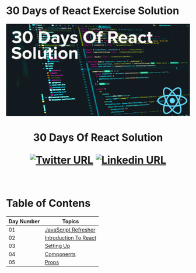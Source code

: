 # 30 Days of React Exercise Solution
![Banner image](image/banner.jpg)

<h1 align="center"> 30 Days Of React Solution

[![Twitter URL](https://img.shields.io/twitter/url/https/twitter.com/mlhkrtss.svg?style=social&label=Follow%20%40mlhkrtss)](https://twitter.com/mlhkrtss)
[![Linkedin URL](https://img.shields.io/badge/style--5eba00.svg?label=LinkedIn&logo=linkedin&style=social&label=%20%40melih-karatas2001)](https://www.linkedin.com/in/melih-karatas2001/)

</h1>

<br>

# Table of Contens

| Day Number | Topics
|--- | ---|
|01 |[JavaScript Refresher](https://github.com/MelihKrts/30-Days-Of-React-Solution/tree/main/Day_01_Solution_(Javascript_Refresher))| 
|02  |[Introduction To React](https://github.com/MelihKrts/30-Days-Of-React-Solution/tree/main/Day_02_Introduction_To_React/Exercise_Solution)|
|03 | [Setting Up](https://github.com/MelihKrts/30-Days-Of-React-Solution/tree/main/Day_03_Setting_Up/)|
|04| [Components](https://github.com/MelihKrts/30-Days-Of-React-Solution/tree/main/Day_04_Components)|
|05| [Props](https://github.com/MelihKrts/30-Days-Of-React-Solution/tree/main/Day_05_Props)